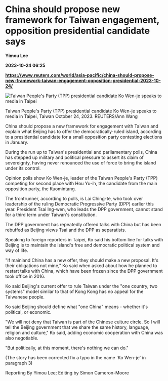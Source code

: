 # China should propose new framework for Taiwan engagement, opposition presidential candidate says
**Yimou Lee**

**2023-10-24 06:25**

**https://www.reuters.com/world/asia-pacific/china-should-propose-new-framework-taiwan-engagement-opposition-presidential-2023-10-24/**

![Taiwan People's Party (TPP) presidential candidate Ko Wen-je speaks to media in Taipei](https://www.reuters.com/resizer/Ibfsjj9cesYN_Ys8FLKuxo7V_Cw=/1920x0/filters:quality(80)/cloudfront-us-east-2.images.arcpublishing.com/reuters/2NQAVOUDQZN7FN5AXTFAAKI7F4.jpg)

Taiwan People's Party (TPP) presidential candidate Ko Wen-je speaks to media in Taipei, Taiwan October 24, 2023. REUTERS/Ann Wang

China should propose a new framework for engagement with Taiwan and explain what Beijing has to offer the democratically-ruled island, according to a presidential candidate for a small opposition party contesting elections in January.

During the run up to Taiwan's presidential and parliamentary polls, China has stepped up military and political pressure to assert its claim of sovereignty, having never renounced the use of force to bring the island under its control.

Opinion polls show Ko Wen-je, leader of the Taiwan People's Party (TPP) competing for second place with Hou Yu-ih, the candidate from the main opposition party, the Kuomintang.

The frontrunner, according to polls, is Lai Ching-te, who took over leadership of the ruling Democratic Progressive Party (DPP) earlier this year. President Tsai Ing-wen, who leads the DPP government, cannot stand for a third term under Taiwan's constitution.

The DPP government has repeatedly offered talks with China but has been rebuffed as Beijing views Tsai and the DPP as separatists.

Speaking to foreign reporters in Taipei, Ko said his bottom line for talks with Beijing is to maintain the island's free and democratic political system and way of life.

"If mainland China has a new offer, they should make a new proposal. It's their obligations not mine," Ko said when asked about how he planned to restart talks with China, which have been frozen since the DPP government took office in 2016.

Ko said Beijing's current offer to rule Taiwan under the "one country, two systems" model similar to that of Kong Kong has no appeal for the Taiwanese people.

Ko said Beijing should define what "one China" means - whether it's political, or economic.

"We will not deny that Taiwan is part of the Chinese culture circle. So I will tell the Beijing government that we share the same history, language, religion and culture," Ko said, adding economic cooperation with China was also negotiable.

"But politically, at this moment, there's nothing we can do."

(The story has been corrected fix a typo in the name 'Ko Wen-je' in paragraph 3)

Reporting By Yimou Lee; Editing by Simon Cameron-Moore